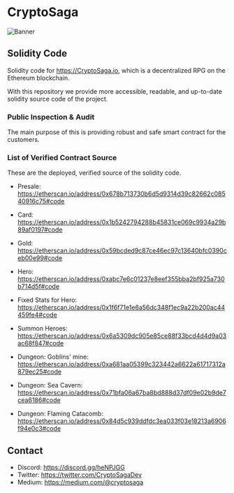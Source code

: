 # CryptoSaga

![Banner](https://cdn-images-1.medium.com/max/800/1*JB01ouLBbrl_tCSrge_FCg.png)

## Solidity Code

Solidity code for https://CryptoSaga.io, which is a decentralized RPG on the Ethereum blockchain.

With this repository we provide more accessible, readable, and up-to-date solidity source code of the project.

### Public Inspection & Audit

The main purpose of this is providing robust and safe smart contract for the customers.

### List of Verified Contract Source
These are the deployed, verified source of the solidity code.

* Presale: https://etherscan.io/address/0x678b713730b6d5d9314d39c82662c08540916c75#code

* Card: https://etherscan.io/address/0x1b5242794288b45831ce069c9934a29b89af0197#code

* Gold: https://etherscan.io/address/0x59bcded9c87ce46ec97c13640bfc0390ceb00e99#code

* Hero: https://etherscan.io/address/0xabc7e6c01237e8eef355bba2bf925a730b714d5f#code

* Fixed Stats for Hero: https://etherscan.io/address/0x1f6f71e1e6a56dc348f1ec9a22b200ac44459fe4#code

* Summon Heroes: https://etherscan.io/address/0x6a5309dc905e85ce88f33bcd4d4d9a03ac68f847#code

* Dungeon: Goblins' mine: https://etherscan.io/address/0xa681aa05399c323442a6622a61717312a879ec25#code

* Dungeon: Sea Cavern: https://etherscan.io/address/0x71bfa06a67ba8bd888d37df09e02b9de7cea6186#code

* Dungeon: Flaming Catacomb:  https://etherscan.io/address/0x84d5c939ddfdc3ea033f03e18213a6906f94e0c3#code

## Contact

* Discord: https://discord.gg/heNPJGG
* Twitter: https://twitter.com/CryptoSagaDev
* Medium: https://medium.com/@cryptosaga
